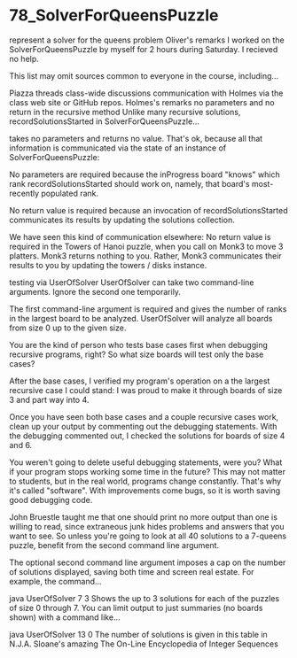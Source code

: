 # 78_SolverForQueensPuzzle
represent a solver for the queens problem
Oliver's remarks
I worked on the SolverForQueensPuzzle by myself for 2 hours during Saturday. I recieved no help.

This list may omit sources common to everyone in the course, including...

Piazza threads
class-wide discussions
communication with Holmes via the class web site or GitHub repos.
Holmes's remarks
no parameters and no return in the recursive method
Unlike many recursive solutions, recordSolutionsStarted in SolverForQueensPuzzle...

takes no parameters and
returns no value.
That's ok, because all that information is communicated via the state of an instance of SolverForQueensPuzzle:

No parameters are required because the inProgress board "knows" which rank recordSolutionsStarted should work on, namely, that board's most-recently populated rank.

No return value is required because an invocation of recordSolutionsStarted communicates its results by updating the solutions collection.

We have seen this kind of communication elsewhere: No return value is required in the Towers of Hanoi puzzle, when you call on Monk3 to move 3 platters. Monk3 returns nothing to you. Rather, Monk3 communicates their results to you by updating the towers / disks instance.

testing via UserOfSolver
UserOfSolver can take two command-line arguments. Ignore the second one temporarily.

The first command-line argument is required and gives the number of ranks in the largest board to be analyzed. UserOfSolver will analyze all boards from size 0 up to the given size.

You are the kind of person who tests base cases first when debugging recursive programs, right? So what size boards will test only the base cases?

After the base cases, I verified my program's operation on a the largest recursive case I could stand: I was proud to make it through boards of size 3 and part way into 4.

Once you have seen both base cases and a couple recursive cases work, clean up your output by commenting out the debugging statements. With the debugging commented out, I checked the solutions for boards of size 4 and 6.

You weren't going to delete useful debugging statements, were you? What if your program stops working some time in the future? This may not matter to students, but in the real world, programs change constantly. That's why it's called "software". With improvements come bugs, so it is worth saving good debugging code.

John Bruestle taught me that one should print no more output than one is willing to read, since extraneous junk hides problems and answers that you want to see. So unless you're going to look at all 40 solutions to a 7-queens puzzle, benefit from the second command line argument.

The optional second command line argument imposes a cap on the number of solutions displayed, saving both time and screen real estate. For example, the command...

java UserOfSolver 7 3
Shows the up to 3 solutions for each of the puzzles of size 0 through 7. You can limit output to just summaries (no boards shown) with a command like...

java UserOfSolver 13 0
The number of solutions is given in this table in N.J.A. Sloane's amazing The On-Line Encyclopedia of Integer Sequences

